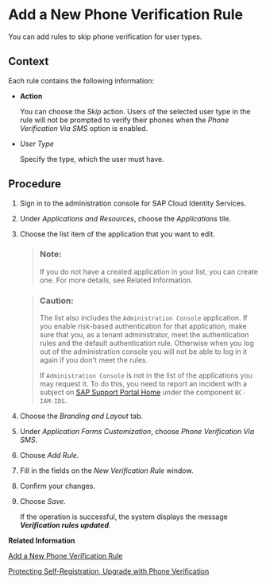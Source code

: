 <!-- loioe920324b086e4ee2b34e80936b1df6e9 -->

# Add a New Phone Verification Rule

You can add rules to skip phone verification for user types.



## Context

Each rule contains the following information:

-   **Action**

    You can choose the *Skip* action. Users of the selected user type in the rule will not be prompted to verify their phones when the *Phone Verification Via SMS* option is enabled.

-   *User Type*

    Specify the type, which the user must have.




## Procedure

1.  Sign in to the administration console for SAP Cloud Identity Services.

2.  Under *Applications and Resources*, choose the *Applications* tile.

3.  Choose the list item of the application that you want to edit.

    > ### Note:  
    > If you do not have a created application in your list, you can create one. For more details, see Related Information.

    > ### Caution:  
    > The list also includes the `Administration Console` application. If you enable risk-based authentication for that application, make sure that you, as a tenant administrator, meet the authentication rules and the default authentication rule. Otherwise when you log out of the administration console you will not be able to log in it again if you don't meet the rules.
    > 
    > If `Administration Console` is not in the list of the applications you may request it. To do this, you need to report an incident with a subject on [SAP Support Portal Home](https://support.sap.com/en/index.html) under the component `BC-IAM-IDS`.

4.  Choose the *Branding and Layout* tab.

5.  Under *Application Forms Customization*, choose *Phone Verification Via SMS*.

6.  Choose *Add Rule*.

7.  Fill in the fields on the *New Verification Rule* window.

8.  Confirm your changes.

9.  Choose *Save*.

    If the operation is successful, the system displays the message ***Verification rules updated***.


**Related Information**  


[Add a New Phone Verification Rule](add-a-new-phone-verification-rule-e920324.md "You can add rules to skip phone verification for user types.")

[Protecting Self-Registration, Upgrade with Phone Verification](protecting-self-registration-upgrade-with-phone-verification-5834b6e.md "Tenant administrators can configure applications to require new self-registered users and existing users to verify themselves via SMS codes sent to their mobile phones.")

